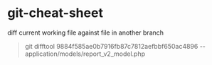 git-cheat-sheet
===============


diff current working file against file in another branch
> git difftool 9884f585ae0b7916fb87c7812aefbbf650ac4896 -- application/models/report_v2_model.php
